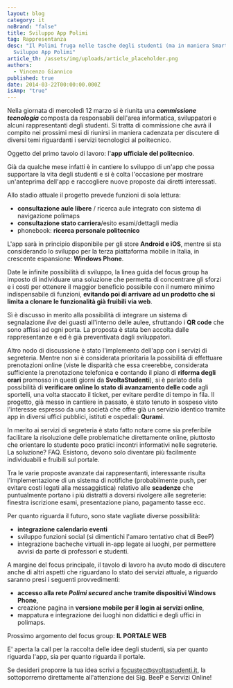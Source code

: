 ```yaml
---
layout: blog
category: it
noBrand: "false"
title: Sviluppo App Polimi
tag: Rappresentanza
desc: "Il Polimi fruga nelle tasche degli studenti (ma in maniera Smart):
  Sviluppo App Polimi"
article_th: /assets/img/uploads/article_placeholder.png
authors:
  - Vincenzo Giannico
published: true
date: 2014-03-22T00:00:00.000Z
isAmp: "true"
---
```

Nella giornata di mercoledì 12 marzo si è riunita una ***commissione tecnologia*** composta da responsabili dell'area informatica, sviluppatori e alcuni rappresentanti degli studenti. Si tratta di commissione che avrà il compito nei prossimi mesi di riunirsi in maniera cadenzata per discutere di diversi temi riguardanti i servizi tecnologici al politecnico.

Oggetto del primo tavolo di lavoro: l'**app ufficiale del politecnico**.

Già da qualche mese infatti è in cantiere lo sviluppo di un'app che possa supportare la vita degli studenti e si è colta l'occasione per mostrare un'anteprima dell'app e raccogliere nuove proposte dai diretti interessati.

Allo stadio attuale il progetto prevede funzioni di sola lettura:

* **consultazione aule libere** / ricerca aule integrato con sistema di navigazione polimaps
* **consultazione stato carriera**/esito esami/dettagli media
* phonebook: **ricerca personale politecnico**

L'app sarà in principio disponibile per gli store **Android e iOS**, mentre si sta considerando lo sviluppo per la terza piattaforma mobile in Italia, in crescente espansione: **Windows Phone**.

Date le infinite possibilità di sviluppo, la linea guida del focus group ha imposto di individuare una soluzione che permetta di concentrare gli sforzi e i costi per ottenere il maggior beneficio possibile con il numero minimo indispensabile di funzioni, **evitando poi di arrivare ad un prodotto che si limita a clonare le funzionalità già fruibili via web**.

Sì è discusso in merito alla possibilità di integrare un sistema di segnalazione *live* dei guasti all'interno delle aulee, sfruttando i **QR code** che sono affissi ad ogni porta. La proposta è stata ben accolta dalle rappresentanze e ed è già preventivata dagli sviluppatori.

Altro nodo di discussione è stato l'implemento dell'app con i servizi di segreteria. Mentre non si è considerata prioritaria la possibilità di effettuare prenotazioni online (viste le disparità che essa creerebbe, considerata sufficiente la prenotazione telefonica e contando il piano di **riforma degli orari** promosso in questi giorni da **SvoltaStudenti**), si è parlato della possibilità di **verificare online lo stato di avanzamento delle code** agli sportelli, una volta staccato il ticket, per evitare perdite di tempo in fila. Il progetto, già messo in cantiere in passato, è stato tenuto in sospeso visto l'interesse espresso da una società che offre già un servizio identico tramite app in diversi uffici pubblici, istituti e ospedali: **Qurami**.

In merito ai servizi di segreteria è stato fatto notare come sia preferibile facilitare la risoluzione delle problematiche direttamente online, piuttosto che orientare lo studente poco pratici incontri informativi nelle segreterie. La soluzione? FAQ. Esistono, devono solo diventare più facilmente individuabili e fruibili sul portale.

Tra le varie proposte avanzate dai rappresentanti, interessante risulta l'implementazione di un sistema di notifiche (probabilmente push, per evitare costi legati alla messaggistica) relativo alle **scadenze** che puntualmente portano i più distratti a doversi rivolgere alle segreterie: finestra iscrizione esami, presentazione piano, pagamento tasse ecc.

Per quanto riguarda il futuro, sono state vagliate diverse possibilità:

* **integrazione calendario eventi**
* sviluppo funzioni social (si dimentichi l'amaro tentativo chat di BeeP)
* integrazione bacheche virtuali in-app legate ai luoghi, per permettere avvisi da parte di professori e studenti.

A margine del focus principale, il tavolo di lavoro ha avuto modo di discutere anche di altri aspetti che riguardano lo stato dei servizi attuale, a riguardo saranno presi i seguenti provvedimenti:

* **accesso alla rete *Polimi secured* anche tramite dispositivi Windows Phone**,
* creazione pagina in **versione mobile per il login ai servizi online**,
* mappatura e integrazione dei luoghi non didattici e degli uffici in polimaps.

Prossimo argomento del focus group: **IL PORTALE WEB**

E' aperta la call per la raccolta delle idee degli studenti, sia per quanto riguarda l'app, sia per quanto riguarda il portale.

Se desideri proporre la tua idea scrivi a [focustec@svoltastudenti.it](mailto:focustec@intranet.svoltastudenti.it), la sottoporremo direttamente all'attenzione dei Sig. BeeP e Servizi Online!